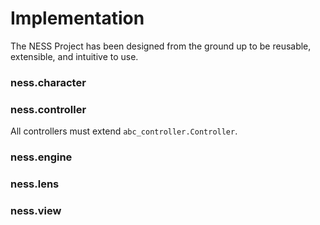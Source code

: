 # Implementation

The NESS Project has been designed from the ground up to be reusable,
extensible, and intuitive to use. 

### ness.character

### ness.controller
All controllers must extend `abc_controller.Controller`. 

### ness.engine

### ness.lens

### ness.view